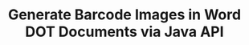 ---
############################# Static ############################
layout: "auto-gen-gist"
draft: false
path: "assembly/java/barcode/dot"
otherformats: DOC DOCX DOCM DOTX DOTM RTF ODT OTT 

############################# Head ############################
head_title: "Barcodes Creation & Editing in Word Processing Documents via Java"
head_description: "GroupDocs.Assembly java API has enables programmers to create, add & edit barcode images inside Word (DOC, DOCX, DOCM, DOT, DOTX, RTF & ODT) documents."

############################# Header ############################
title: "Generate Barcode Images in Word DOT Documents via Java API"
description: "GroupDocs.Assembly java API makes it easy for software developers to dynamically create & modify Barcode images inside their Word DOT documents inside Java applications."

######################### Download Button #######################
button:
    enable: true

############################# About ############################
about:
    enable: true
    title: "How to Create & Edit Barcodes in Word Processing Documents?"
    content: |
     Barcodes are getting popular and are used everywhere these days. It started to appear in grocery stores in mid-1970s and today can found it in books, tickets, hospitals for tracking medications, auto parts stores and many more. This web page will explains how to dynamically create and add barcode images in different types documents and emails inside Java applications. GroupDocs.Assembly for Java is a very useful API that helps software developers to create powerful document automation and reporting applications. It provides supports for handling many popular document formats such as PDF, HTML, XPS, Microsoft Office Word, Excel worksheets, PowerPoint presentations, Outlook email & many more. The Java API makes it easy to create and insert Barcode images inside documents as well as in email messages with just a couple of lines of code. It also supports modifying barcode image properties such as scale barcode image, alter fore and back colors, change barcode image resolution, barcode text placement, change fonts and more.

############################# content ############################
steps:
    enable: true
    block:
    - title_left: "Barcodes Images Generation in DOT Documents"
      content_left: |
       The following java code example shows dynamic creation and insertion of Barcode images inside Microsoft Word DOT documents. Developers can achieve the task using just a couple of lines of Java code.

      title_right: "Add Barcodes in DOT File via Java"
      content_right: |
        * Create an instance of [DocumentAssembler ](https://apireference.groupdocs.com/assembly/java/com.groupdocs.assembly/DocumentAssembler) 
        * Call [AssembleDocument]( https://apireference.groupdocs.com/assembly/java/com.groupdocs.assembly/DocumentAssembler#assembleDocument-java.io.InputStream-java.io.OutputStream-com.groupdocs.assembly.DataSourceInfo...-) method with the following parameters
          * Stream to read a template document from.
          * Stream to write the resultant document.
          * Document loading and saving options.
          * Details Information on data source objects to be used. 

     
      gisthash: "eaf50ed48706b66730933fc4b57cdd87"
      gistfile: "barcodes_creation_in_word_documents.java"

    - title_left: "System Requirements"
      content_left: |
        GroupDocs.Assembly Java APIs are supported on all major platforms and operating systems. It can generate documents in Microsoft Word, Excel, PowerPoint, Outlook, OpenOffice & 50+ other formats. For complete system requirements guide, please visit [system requirements](https://docs.groupdocs.com/assembly/java/system-requirements/) Before executing the code below, please make sure that you have the following prerequisites installled on your system:
        * Operating Systems: Microsoft Windows, Linux, MacOS
        * Java Versions Support: J2SE 7.0 (1.7), J2SE 8.0 (1.8) or above
        * Get the latest version of GroupDocs.Assembly Java APIs from [Maven](https://mvnrepository.com/artifact/com.groupdocs/groupdocs-assembly/)
        
      title_right: "Why Use GroupDocs.Assembly"
      content_right: |
        * Create custom documents from templates.
        * Dynamically attach email attachments.
        * No additional software is required to create and automate documents.
        * Generates an output document based on the data source.
        * Dynamically insert out document content in report
        * Apply formula during spreadsheet assembly.
        * Provides support for Multiple data formats
        * Sequential data operations support.

demos:
    enable: true
        

about_formats:
    enable: true


more_formats:
    enable: true


back_to_top:
    enable: true
---